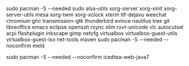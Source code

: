 sudo pacman -S --needed sudo alsa-utils xorg-server xorg-xinit xorg-server-utils mesa xorg-twm xorg-xclock xterm ttf-dejavu weechat chromium ghc transmission-gtk thunderbird evince nautilus tree git libreoffice emacs eclipse openssh rsync slim rxvt-unicode vlc autocutsel acpi flashplugin inkscape gimp netcfg virtualbox  virtualbox-guest-utils virtualbox-guest-iso net-tools maven
sudo pacman -S --needed --noconfirm meld

sudo pacman -S --needed --noconfirm icedtea-web-java7


